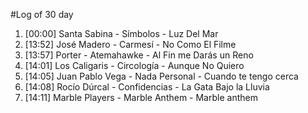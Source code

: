 #Log of 30 day

1. [00:00] Santa Sabina - Símbolos - Luz Del Mar
1. [13:52] José Madero - Carmesí - No Como El Filme
1. [13:57] Porter - Atemahawke - Al Fin me Darás un Reno
1. [14:01] Los Caligaris - Circología - Aunque No Quiero
1. [14:05] Juan Pablo Vega - Nada Personal - Cuando te tengo cerca
1. [14:08] Rocío Dúrcal - Confidencias - La Gata Bajo la Lluvia
1. [14:11] Marble Players - Marble Anthem - Marble anthem
